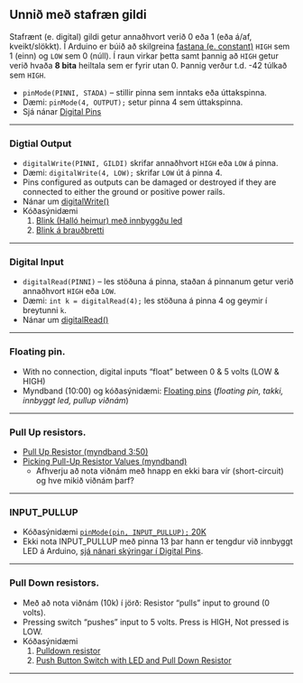 ## Unnið með stafræn gildi

Stafrænt (e. digital) gildi getur annaðhvort verið 0 eða 1 (eða á/af, kveikt/slökkt). Í Arduino er búið að skilgreina [fastana (e. constant)](https://www.arduino.cc/reference/en/language/variables/constants/constants/) ```HIGH``` sem 1 (einn) og ```LOW``` sem 0 (núll). Í raun virkar þetta samt þannig að ```HIGH``` getur verið hvaða **8 bita** heiltala sem er fyrir utan 0. Þannig verður t.d. -42 túlkað sem ```HIGH```.

- ```pinMode(PINNI, STADA)``` – stillir pinna sem inntaks eða úttakspinna. 
- Dæmi: ```pinMode(4, OUTPUT);``` setur pinna 4 sem úttakspinna. 
- Sjá nánar [Digital Pins](https://www.arduino.cc/en/Tutorial/Foundations/DigitalPins)

---

### Digtial Output 
- ```digitalWrite(PINNI, GILDI)```  skrifar annaðhvort ```HIGH``` eða ```LOW``` á pinna. 
- Dæmi: ```digitalWrite(4, LOW);``` skrifar ```LOW``` út á pinna 4. 
- Pins configured as outputs can be damaged or destroyed if they are connected to either the ground or positive power rails.
- Nánar um [digitalWrite()](https://www.arduino.cc/reference/en/language/functions/digital-io/digitalwrite/)
- Kóðasýnidæmi
   1. [Blink (Halló heimur) með innbyggðu led](https://learn.adafruit.com/ladyadas-learn-arduino-lesson-number-1)
   1. [Blink á brauðbretti](https://learn.adafruit.com/adafruit-arduino-lesson-2-leds/overview)

---

### Digital Input 
- ```digitalRead(PINNI)``` – les stöðuna á pinna, staðan á pinnanum getur verið annaðhvort ```HIGH``` eða ```LOW```. 
- Dæmi: ```int k = digitalRead(4);``` les stöðuna á pinna 4 og geymir í breytunni ```k```.
- Nánar um [digitalRead()](https://www.arduino.cc/reference/en/language/functions/digital-io/digitalread/)

---

### Floating pin.
- With no connection, digital inputs “float” between 0 & 5 volts (LOW & HIGH)
- Myndband (10:00) og kóðasýnidæmi: [Floating pins](https://www.programmingelectronics.com/floating-pins-pull-up-resistors-and-arduino/) (_floating pin, takki, innbyggt led, pullup viðnám_)

---

### Pull Up resistors. 
- [Pull Up Resistor (myndband 3:50)](https://www.youtube.com/watch?v=wxjerCHCEMg)
- [Picking Pull-Up Resistor Values (myndband)](https://www.youtube.com/watch?v=u3Xiy2DVnI4&list=PLRIGIzu0Z7KlfGFD6gd0eMX0ozfJyrQL-&index=12)
   - Afhverju að nota viðnám með hnapp en ekki bara vír (short-circuit) og hve mikið viðnám þarf?

---

### INPUT_PULLUP
- Kóðasýnidæmi [`pinMode(pin, INPUT_PULLUP);` 20K](https://www.arduino.cc/en/Tutorial/DigitalInputPullup)  
- Ekki nota INPUT_PULLUP með pinna 13 þar hann er tengdur við innbyggt LED á Arduino, [sjá nánari skýringar í Digital Pins](https://www.arduino.cc/en/Tutorial/Foundations/DigitalPins). 

---

### Pull Down resistors.
- Með að nota viðnám (10k) í jörð: Resistor “pulls” input to ground (0 volts). 
- Pressing switch “pushes” input to 5 volts. Press is HIGH, Not pressed is LOW. 
- Kóðasýnidæmi 
   1. [Pulldown resistor](https://www.arduino.cc/en/Tutorial/BuiltInExamples/DigitalReadSerial) 
   1. [Push Button Switch with LED and Pull Down Resistor](https://unciarobotics.com/robotics/interfacing-arduino-push-button-switch-with-led-digitalread/)

---

